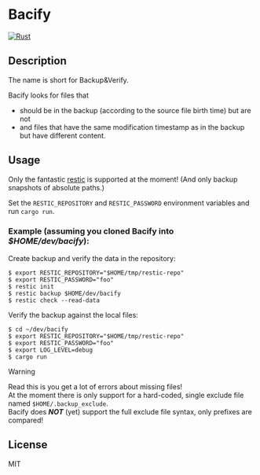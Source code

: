 # Bacify

[![Rust](https://github.com/marius/bacify/actions/workflows/rust.yml/badge.svg)](https://github.com/marius/bacify/actions/workflows/rust.yml)

## Description

The name is short for Backup&Verify.

Bacify looks for files that
   * should be in the backup (according to the source file birth time) but are not
   * and files that have the same modification timestamp as in the backup but have different content.

## Usage

Only the fantastic [restic](https://github.com/restic/restic) is supported at the moment!
(And only backup snapshots of absolute paths.)

Set the `RESTIC_REPOSITORY` and `RESTIC_PASSWORD` environment variables and run `cargo run`.

### Example (assuming you cloned Bacify into *$HOME/dev/bacify*):

Create backup and verify the data in the repository:
```
$ export RESTIC_REPOSITORY="$HOME/tmp/restic-repo"
$ export RESTIC_PASSWORD="foo"
$ restic init
$ restic backup $HOME/dev/bacify
$ restic check --read-data
```

Verify the backup against the local files:
```
$ cd ~/dev/bacify
$ export RESTIC_REPOSITORY="$HOME/tmp/restic-repo"
$ export RESTIC_PASSWORD="foo"
$ export LOG_LEVEL=debug
$ cargo run
```

> [!WARNING]
> Read this is you get a lot of errors about missing files!<br>
> At the moment there is only support for a hard-coded, single exclude file named `$HOME/.backup_exclude`.<br>
> Bacify does ***NOT*** (yet) support the full exclude file syntax, only prefixes are compared!

## License

MIT